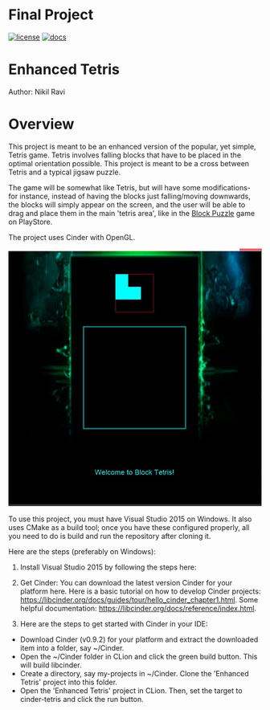 # Final Project

[![license](https://img.shields.io/badge/license-MIT-green)](LICENSE)
[![docs](https://img.shields.io/badge/docs-yes-brightgreen)](docs/README.md)

# Enhanced Tetris

Author: Nikil Ravi

# Overview

This project is meant to be an enhanced version of the popular, yet simple, Tetris game. Tetris involves falling blocks that have to be placed in the optimal orientation possible. This project is meant to be a cross between Tetris and a typical jigsaw puzzle.

The game will be somewhat like Tetris, but will have some modifications- for instance, instead of having the blocks just falling/moving downwards, the blocks will simply appear on the screen, and the user will be able to drag and place them in the main 'tetris area', like in the [Block Puzzle](https://play.google.com/store/apps/details?id=game.puzzle.blockpuzzle&hl=en_US) game on PlayStore.

The project uses Cinder with OpenGL.

![Enhanced Tetris' UI](assets/enhancedtetris.JPG)

To use this project, you must have Visual Studio 2015 on Windows. It also uses CMake as a build tool; once you have these configured properly, all you need to do is build and run the repository after cloning it.

Here are the steps (preferably on Windows):

1) Install Visual Studio 2015 by following the steps here: 

2) Get Cinder: You can download the latest version Cinder for your platform here.
Here is a basic tutorial on how to develop Cinder projects: https://libcinder.org/docs/guides/tour/hello_cinder_chapter1.html.
Some helpful documentation: https://libcinder.org/docs/reference/index.html.

3) Here are the steps to get started with Cinder in your IDE:
- Download Cinder (v0.9.2) for your platform and extract the downloaded item into a folder, say ~/Cinder.
- Open the ~/Cinder folder in CLion and click the green build button. This will build libcinder.
- Create a directory, say my-projects in ~/Cinder. Clone the 'Enhanced Tetris' project into this folder.
- Open the 'Enhanced Tetris' project in CLion. Then, set the target to cinder-tetris and click the run button.




